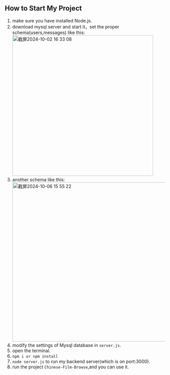 ## How to Start My Project

1. make sure you have installed Node.js.
2. download mysql server and start it，set the proper schema(users,messages) like this:<img width="442" alt="截屏2024-10-02 16 33 08" src="https://github.com/user-attachments/assets/a854b386-7000-4d77-b72b-275919424ff1">
3. another schema like this:<img width="500" alt="截屏2024-10-06 15 55 22" src="https://github.com/user-attachments/assets/dfe859ea-0cbd-4c1d-bcb3-dca3f97e8942">
4. modify the settings of Mysql database in `server.js`.
5. open the terminal.
6. `npm i or npm install`
7. `node server.js` to run my backend server(which is on port:3000).
8. run the project `Chinese-Film-Browse`,and you can use it.
